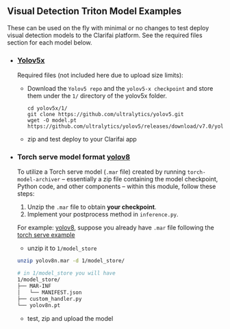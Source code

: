 ## Visual Detection Triton Model Examples

These can be used on the fly with minimal or no changes to test deploy visual detection models to the Clarifai platform. See the required files section for each model below.

* ### [Yolov5x](./yolov5x/)

	Required files (not included here due to upload size limits):

	* Download the `Yolov5 repo` and the `yolov5-x checkpoint` and store them under the `1/` directory of the yolov5x folder.
		```
		cd yolov5x/1/
		git clone https://github.com/ultralytics/yolov5.git
		wget -O model.pt https://github.com/ultralytics/yolov5/releases/download/v7.0/yolov5x.pt
		```
	* zip and test deploy to your Clarifai app

* ### Torch serve model format [yolov8](./yolov8_torchserve/)

	To utilize a Torch serve model (`.mar` file) created by running `torch-model-archiver` – essentially a zip file containing the model checkpoint, Python code, and other components – within this module, follow these steps:

	1. Unzip the `.mar` file to obtain **your checkpoint**.
	2. Implement your postprocess method in `inference.py`.

	For example: [yolov8](./yolov8_torchserve/), suppose you already have `.mar` file following the [torch serve example](https://github.com/pytorch/serve/blob/master/examples/object_detector/yolo/yolov8/README.md)

	* unzip it to `1/model_store`
	```bash
	unzip yolov8n.mar -d 1/model_store/
	```
	```bash
	# in 1/model_store you will have
	1/model_store/
	├── MAR-INF
	│   └── MANIFEST.json
	├── custom_handler.py
	└── yolov8n.pt
	```

	* test, zip and upload the model

